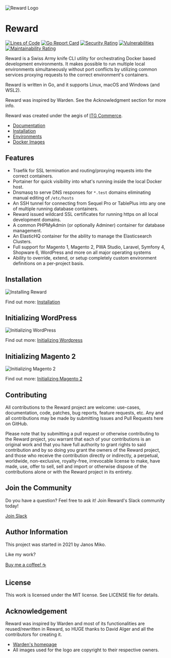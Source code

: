 ![Reward Logo](./docs/imgs/reward-github-card.png)
# Reward

[![Lines of Code](https://sonarcloud.io/api/project_badges/measure?project=rewardenv_reward&metric=ncloc)](https://sonarcloud.io/dashboard?id=rewardenv_reward)
[![Go Report Card](https://goreportcard.com/badge/github.com/rewardenv/reward)](https://goreportcard.com/report/github.com/rewardenv/reward)
[![Security Rating](https://sonarcloud.io/api/project_badges/measure?project=rewardenv_reward&metric=security_rating)](https://sonarcloud.io/dashboard?id=rewardenv_reward)
[![Vulnerabilities](https://sonarcloud.io/api/project_badges/measure?project=rewardenv_reward&metric=vulnerabilities)](https://sonarcloud.io/dashboard?id=rewardenv_reward)
[![Maintainability Rating](https://sonarcloud.io/api/project_badges/measure?project=rewardenv_reward&metric=sqale_rating)](https://sonarcloud.io/dashboard?id=rewardenv_reward)

<!-- include_open_start -->

Reward is a Swiss Army knife CLI utility for orchestrating Docker based development environments.
It makes possible to run multiple local environments simultaneously without port conflicts by utilizing
common services proxying requests to the correct environment's containers.

Reward is written in Go, and it supports Linux, macOS and Windows (and WSL2).
<!-- include_open_stop -->

Reward was inspired by Warden. See the Acknowledgment section for more info.

Reward was created under the aegis of [ITG Commerce](https://itgcommerce.com).

* [Documentation](https://rewardenv.readthedocs.io)
* [Installation](https://rewardenv.readthedocs.io/en/latest/installation.html)
* [Environments](https://rewardenv.readthedocs.io/en/latest/environments.html)
* [Docker Images](https://github.com/rewardenv/reward/tree/main/images)

## Features
- Traefik for SSL termination and routing/proxying requests into the correct containers.
- Portainer for quick visibility into what's running inside the local Docker host.
- Dnsmasq to serve DNS responses for `*.test` domains eliminating manual editing of `/etc/hosts`
- An SSH tunnel for connecting from Sequel Pro or TablePlus into any one of multiple running database containers.
- Reward issued wildcard SSL certificates for running https on all local development domains.
- A common PHPMyAdmin (or optionally Adminer) container for database management.
- An ElasticHQ container for the ability to manage the Elasticsearch Clusters.
- Full support for Magento 1, Magento 2, PWA Studio, Laravel, Symfony 4, Shopware 6, WordPress and more on all major operating systems
- Ability to override, extend, or setup completely custom environment definitions on a per-project basis.

<!-- include_open_stop -->

## Installation

![Installing Reward](./docs/imgs/install.gif)

Find out more: [Installation](https://rewardenv.readthedocs.io/en/latest/installation.html)

## Initializing WordPress

![Initializing WordPress](./docs/imgs/initialize-wordpress.gif)

Find out more: [Initializing Wordpress](https://rewardenv.readthedocs.io/en/latest/environments/initializing-wordpress.html)

## Initializing Magento 2

![Initializing Magento 2](./docs/imgs/initialize-magento2.gif)

Find out more: [Initializing Magento 2](https://rewardenv.readthedocs.io/en/latest/environments/initializing-magento2.html)

## Contributing

All contributions to the Reward project are welcome: use-cases, documentation, code, patches, bug reports,
feature requests, etc. Any and all contributions may be made by submitting Issues and Pull Requests here on GitHub.

Please note that by submitting a pull request or otherwise contributing to the Reward project, you warrant that each
of your contributions is an original work and that you have full authority to grant rights to said contribution and
by so doing you grant the owners of the Reward project, and those who receive the contribution directly or indirectly,
a perpetual, worldwide, non-exclusive, royalty-free, irrevocable license to make, have made, use, offer to sell, sell
and import or otherwise dispose of the contributions alone or with the Reward project in its entirety.

## Join the Community

Do you have a question? Feel free to ask it! Join Reward's Slack community today!

[Join Slack](http://rewardslack.janosmiko.com)

## Author Information

This project was started in 2021 by Janos Miko.

Like my work?

[Buy me a coffee! ☕️](https://www.patreon.com/janosmiko)

## License

This work is licensed under the MIT license. See LICENSE file for details.

## Acknowledgement

Reward was inspired by Warden and most of its functionalities are reused/rewritten in Reward, so HUGE thanks to David Alger and all the contributors for creating it.
<!-- include_open_stop -->

* [Warden's homepage](https://warden.dev)
* All images used for the logo are copyright to their respective owners.
